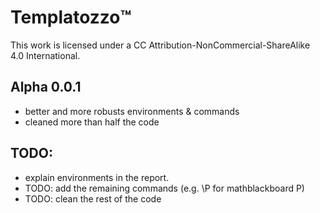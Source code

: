 # Templatozzo:tm:
This work is licensed under a CC Attribution-NonCommercial-ShareAlike 4.0 International.

## Alpha 0.0.1
* better and more robusts environments & commands
* cleaned more than half the code

## TODO: 
* explain environments in the report.
* TODO: add the remaining commands (e.g. \P for mathblackboard P)
* TODO: clean the rest of the code

